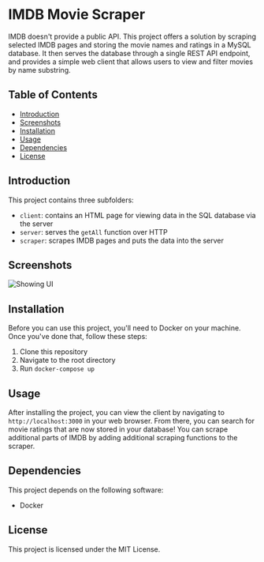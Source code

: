 # IMDB Movie Scraper

IMDB doesn't provide a public API. This project offers a solution by scraping selected IMDB pages and storing the movie names and ratings in a MySQL database. It then serves the database through a single REST API endpoint, and provides a simple web client that allows users to view and filter movies by name substring.

## Table of Contents

- [Introduction](#introduction)
- [Screenshots](#screenshots)
- [Installation](#installation)
- [Usage](#usage)
- [Dependencies](#dependencies)
- [License](#license)

## Introduction

This project contains three subfolders:

- `client`: contains an HTML page for viewing data in the SQL database via the server
- `server`: serves the `getAll` function over HTTP
- `scraper`: scrapes IMDB pages and puts the data into the server

## Screenshots

![Showing UI](/resources/screenshots/client_using_api.gif)

## Installation

Before you can use this project, you'll need to Docker on your machine. Once you've done that, follow these steps:

1. Clone this repository
2. Navigate to the root directory
3. Run `docker-compose up`

## Usage

After installing the project, you can view the client by navigating to `http://localhost:3000` in your web browser. From there, you can search for movie ratings that are now stored in your database!  You can scrape additional parts of IMDB by adding additional scraping functions to the scraper.

## Dependencies

This project depends on the following software:

- Docker

## License

This project is licensed under the MIT License.
